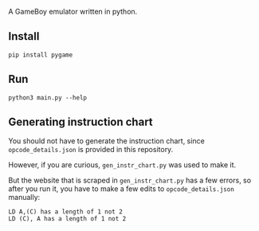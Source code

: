 A GameBoy emulator written in python.

## Install
```
pip install pygame
```

## Run
```
python3 main.py --help
```

## Generating instruction chart

You should not have to generate the instruction chart, since `opcode_details.json` is provided in this repository.

However, if you are curious, `gen_instr_chart.py` was used to make it.

But the website that is scraped in `gen_instr_chart.py` has a few errors, so after you run it, you have to make a few edits to `opcode_details.json` manually:

```
LD A,(C) has a length of 1 not 2
LD (C), A has a length of 1 not 2
```